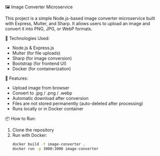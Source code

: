 🖼️ Image Converter Microservice

This project is a simple Node.js-based image converter microservice built with Express, Multer, and Sharp. It allows users to upload an image and convert it into PNG, JPG, or WebP formats.

🔧 Technologies Used:
- Node.js & Express.js
- Multer (for file uploads)
- Sharp (for image conversion)
- Bootstrap (for frontend UI)
- Docker (for containerization)

🚀 Features:
- Upload image from browser
- Convert to .jpg / .png / .webp
- Automatic download after conversion
- Files are not stored permanently (auto-deleted after processing)
- Runs locally or in Docker container

📦 How to Run:
1. Clone the repository
2. Run with Docker:
   ```bash
   docker build -t image-converter .
   docker run -p 3000:3000 image-converter
